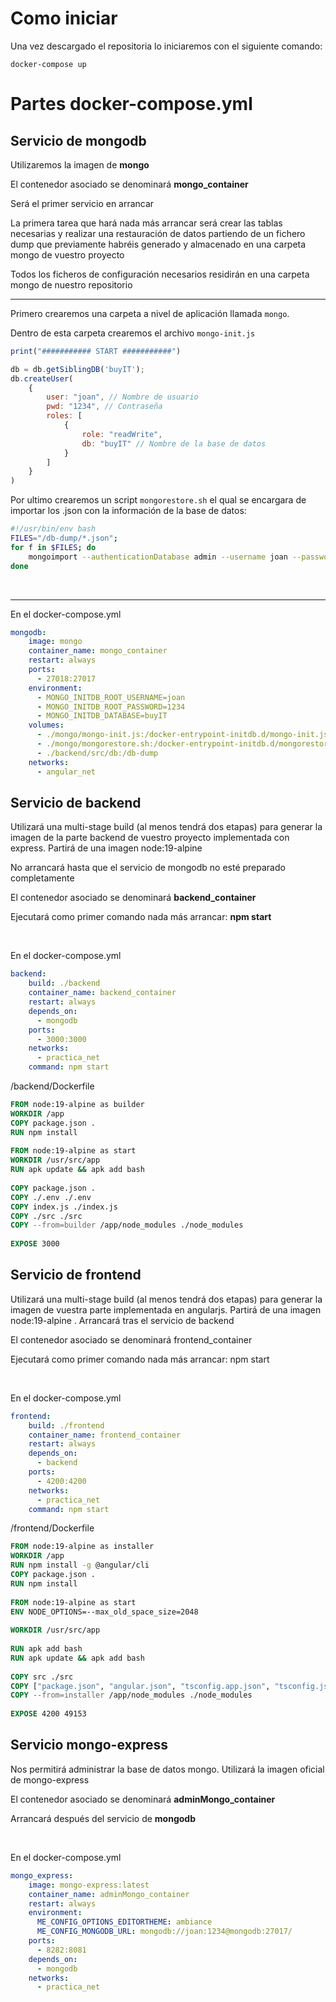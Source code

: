 # Como iniciar

Una vez descargado el repositoria lo iniciaremos con el siguiente comando:

````
docker-compose up
````

# Partes docker-compose.yml

## Servicio de mongodb

Utilizaremos la imagen de **mongo**

El contenedor asociado se denominará **mongo_container**

Será el primer servicio en arrancar

La primera tarea que hará nada más arrancar será crear las tablas necesarias y realizar una restauración de datos partiendo de un fichero dump que previamente habréis generado y almacenado en una carpeta mongo de vuestro proyecto

Todos los ficheros de configuración necesarios residirán en una carpeta mongo de nuestro repositorio

---

Primero crearemos una carpeta a nivel de aplicación llamada `mongo`.

Dentro de esta carpeta crearemos el archivo `mongo-init.js`
````js
print("########### START ###########")

db = db.getSiblingDB('buyIT');
db.createUser(
    {
        user: "joan", // Nombre de usuario
        pwd: "1234", // Contraseña
        roles: [
            {
                role: "readWrite",
                db: "buyIT" // Nombre de la base de datos
            }
        ]
    }
)
````

Por ultimo crearemos un script `mongorestore.sh` el qual se encargara de importar los .json con la información de la base de datos:
````sh
#!/usr/bin/env bash
FILES="/db-dump/*.json"; 
for f in $FILES; do 
	mongoimport --authenticationDatabase admin --username joan --password 1234 -d buyIT --jsonArray --file $f;
done
````

<br>

---

En el docker-compose.yml
````yml
mongodb:
    image: mongo
    container_name: mongo_container
    restart: always
    ports:
      - 27018:27017
    environment:
      - MONGO_INITDB_ROOT_USERNAME=joan
      - MONGO_INITDB_ROOT_PASSWORD=1234
      - MONGO_INITDB_DATABASE=buyIT
    volumes:
      - ./mongo/mongo-init.js:/docker-entrypoint-initdb.d/mongo-init.js:ro
      - ./mongo/mongorestore.sh:/docker-entrypoint-initdb.d/mongorestore.sh
      - ./backend/src/db:/db-dump
    networks:
      - angular_net
````

## Servicio de backend

Utilizará una multi-stage build (al menos tendrá dos etapas) para generar la imagen de la parte backend de vuestro proyecto implementada con express. Partirá de una imagen node:19-alpine

No arrancará hasta que el servicio de mongodb no esté preparado completamente

El contenedor asociado se denominará **backend_container**

Ejecutará como primer comando nada más arrancar: **npm start**

<br>

En el docker-compose.yml
````yml
backend:
    build: ./backend
    container_name: backend_container
    restart: always
    depends_on:
      - mongodb
    ports:
      - 3000:3000
    networks:
      - practica_net
    command: npm start
````

/backend/Dockerfile
````Dockerfile
FROM node:19-alpine as builder
WORKDIR /app
COPY package.json .
RUN npm install
 
FROM node:19-alpine as start
WORKDIR /usr/src/app
RUN apk update && apk add bash
 
COPY package.json .
COPY ./.env ./.env
COPY index.js ./index.js
COPY ./src ./src
COPY --from=builder /app/node_modules ./node_modules
 
EXPOSE 3000
````

## Servicio de frontend

Utilizará una multi-stage build (al menos tendrá dos etapas) para generar la imagen de vuestra parte implementada en angularjs. Partirá de una imagen node:19-alpine
.
Arrancará tras el servicio de backend

El contenedor asociado se denominará frontend_container

Ejecutará como primer comando nada más arrancar: npm start

<br>

En el docker-compose.yml
````yml
frontend:
    build: ./frontend
    container_name: frontend_container
    restart: always
    depends_on:
      - backend
    ports:
      - 4200:4200
    networks:
      - practica_net
    command: npm start
````

/frontend/Dockerfile
````Dockerfile
FROM node:19-alpine as installer
WORKDIR /app
RUN npm install -g @angular/cli
COPY package.json .
RUN npm install
 
FROM node:19-alpine as start
ENV NODE_OPTIONS=--max_old_space_size=2048
 
WORKDIR /usr/src/app
 
RUN apk add bash
RUN apk update && apk add bash
 
COPY src ./src
COPY ["package.json", "angular.json", "tsconfig.app.json", "tsconfig.json", "tsconfig.spec.json", "./"]
COPY --from=installer /app/node_modules ./node_modules
 
EXPOSE 4200 49153
````

## Servicio mongo-express

Nos permitirá administrar la base de datos mongo. Utilizará la imagen oficial de mongo-express

El contenedor asociado se denominará **adminMongo_container**

Arrancará después del servicio de **mongodb**

<br>

En el docker-compose.yml
````yml
mongo_express:
    image: mongo-express:latest
    container_name: adminMongo_container
    restart: always
    environment:
      ME_CONFIG_OPTIONS_EDITORTHEME: ambiance
      ME_CONFIG_MONGODB_URL: mongodb://joan:1234@mongodb:27017/
    ports:
      - 8282:8081
    depends_on:
      - mongodb
    networks:
      - practica_net
````

